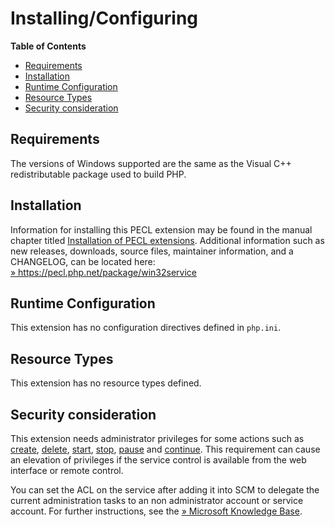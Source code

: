 Installing/Configuring
======================

**Table of Contents**

-   [Requirements](/win32service/setup.html#Requirements)
-   [Installation](/win32service/setup.html#Installation)
-   [Runtime
    Configuration](/win32service/setup.html#Runtime%20Configuration)
-   [Resource Types](/win32service/setup.html#Resource%20Types)
-   [Security
    consideration](/win32service/setup.html#Security%20consideration)

Requirements
------------

The versions of Windows supported are the same as the Visual C++
redistributable package used to build PHP.

Installation
------------

Information for installing this PECL extension may be found in the
manual chapter titled
<a href="/install/pecl.html" class="link">Installation of PECL extensions</a>.
Additional information such as new releases, downloads, source files,
maintainer information, and a CHANGELOG, can be located here:
<a href="https://pecl.php.net/package/win32service" class="link external">» https://pecl.php.net/package/win32service</a>

Runtime Configuration
---------------------

This extension has no configuration directives defined in `php.ini`.

Resource Types
--------------

This extension has no resource types defined.

Security consideration
----------------------

This extension needs administrator privileges for some actions such as
<a href="/ref/win32service.html#win32_create_service" class="link">create</a>,
<a href="/ref/win32service.html#win32_delete_service" class="link">delete</a>,
<a href="/ref/win32service.html#win32_start_service" class="link">start</a>,
<a href="/ref/win32service.html#win32_stop_service" class="link">stop</a>,
<a href="/ref/win32service.html#win32_pause_service" class="link">pause</a>
and
<a href="/ref/win32service.html#win32_continue_service" class="link">continue</a>.
This requirement can cause an elevation of privileges if the service
control is available from the web interface or remote control.

You can set the ACL on the service after adding it into SCM to delegate
the current administration tasks to an non administrator account or
service account. For further instructions, see the
<a href="https://support.microsoft.com/en-us/help/914392/best-practices-and-guidance-for-writers-of-service-discretionary-acces" class="link external">» Microsoft Knowledge Base</a>.
